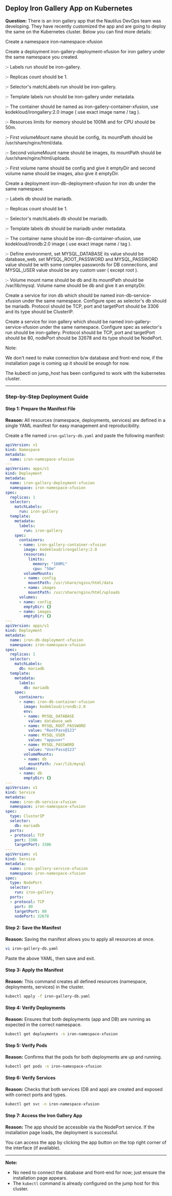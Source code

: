## Deploy Iron Gallery App on Kubernetes

**Question:**
There is an iron gallery app that the Nautilus DevOps team was developing. They have recently customized the app and are going to deploy the same on the Kubernetes cluster. Below you can find more details:


Create a namespace iron-namespace-xfusion

Create a deployment iron-gallery-deployment-xfusion for iron gallery under the same namespace you created.

:- Labels run should be iron-gallery.

:- Replicas count should be 1.

:- Selector's matchLabels run should be iron-gallery.

:- Template labels run should be iron-gallery under metadata.

:- The container should be named as iron-gallery-container-xfusion, use kodekloud/irongallery:2.0 image ( use exact image name / tag ).

:- Resources limits for memory should be 100Mi and for CPU should be 50m.

:- First volumeMount name should be config, its mountPath should be /usr/share/nginx/html/data.

:- Second volumeMount name should be images, its mountPath should be /usr/share/nginx/html/uploads.

:- First volume name should be config and give it emptyDir and second volume name should be images, also give it emptyDir.

Create a deployment iron-db-deployment-xfusion for iron db under the same namespace.

:- Labels db should be mariadb.

:- Replicas count should be 1.

:- Selector's matchLabels db should be mariadb.

:- Template labels db should be mariadb under metadata.

:- The container name should be iron-db-container-xfusion, use kodekloud/irondb:2.0 image ( use exact image name / tag ).

:- Define environment, set MYSQL_DATABASE its value should be database_web, set MYSQL_ROOT_PASSWORD and MYSQL_PASSWORD value should be with some complex passwords for DB connections, and MYSQL_USER value should be any custom user ( except root ).

:- Volume mount name should be db and its mountPath should be /var/lib/mysql. Volume name should be db and give it an emptyDir.

Create a service for iron db which should be named iron-db-service-xfusion under the same namespace. Configure spec as selector's db should be mariadb. Protocol should be TCP, port and targetPort should be 3306 and its type should be ClusterIP.

Create a service for iron gallery which should be named iron-gallery-service-xfusion under the same namespace. Configure spec as selector's run should be iron-gallery. Protocol should be TCP, port and targetPort should be 80, nodePort should be 32678 and its type should be NodePort.


Note:


We don't need to make connection b/w database and front-end now, if the installation page is coming up it should be enough for now.

The kubectl on jump_host has been configured to work with the kubernetes cluster.

---
### Step-by-Step Deployment Guide

#### Step 1: Prepare the Manifest File
**Reason:** All resources (namespace, deployments, services) are defined in a single YAML manifest for easy management and reproducibility.

Create a file named `iron-gallery-db.yaml` and paste the following manifest:

```yaml
apiVersion: v1
kind: Namespace
metadata:
  name: iron-namespace-xfusion
---
apiVersion: apps/v1
kind: Deployment
metadata:
  name: iron-gallery-deployment-xfusion
  namespace: iron-namespace-xfusion
spec:
  replicas: 1
  selector:
    matchLabels:
      run: iron-gallery
  template:
    metadata:
      labels:
        run: iron-gallery
    spec:
      containers:
      - name: iron-gallery-container-xfusion
        image: kodekloud/irongallery:2.0
        resources:
          limits:
            memory: "100Mi"
            cpu: "50m"
        volumeMounts:
        - name: config
          mountPath: /usr/share/nginx/html/data
        - name: images
          mountPath: /usr/share/nginx/html/uploads
      volumes:
      - name: config
        emptyDir: {}
      - name: images
        emptyDir: {}
---
apiVersion: apps/v1
kind: Deployment
metadata:
  name: iron-db-deployment-xfusion
  namespace: iron-namespace-xfusion
spec:
  replicas: 1
  selector:
    matchLabels:
      db: mariadb
  template:
    metadata:
      labels:
        db: mariadb
    spec:
      containers:
      - name: iron-db-container-xfusion
        image: kodekloud/irondb:2.0
        env:
        - name: MYSQL_DATABASE
          value: database_web
        - name: MYSQL_ROOT_PASSWORD
          value: "RootPass@123"
        - name: MYSQL_USER
          value: "appuser"
        - name: MYSQL_PASSWORD
          value: "UserPass@123"
        volumeMounts:
        - name: db
          mountPath: /var/lib/mysql
      volumes:
      - name: db
        emptyDir: {}
---
apiVersion: v1
kind: Service
metadata:
  name: iron-db-service-xfusion
  namespace: iron-namespace-xfusion
spec:
  type: ClusterIP
  selector:
    db: mariadb
  ports:
  - protocol: TCP
    port: 3306
    targetPort: 3306
---
apiVersion: v1
kind: Service
metadata:
  name: iron-gallery-service-xfusion
  namespace: iron-namespace-xfusion
spec:
  type: NodePort
  selector:
    run: iron-gallery
  ports:
  - protocol: TCP
    port: 80
    targetPort: 80
    nodePort: 32678
```

#### Step 2: Save the Manifest
**Reason:** Saving the manifest allows you to apply all resources at once.

```bash
vi iron-gallery-db.yaml
```
Paste the above YAML, then save and exit.

#### Step 3: Apply the Manifest
**Reason:** This command creates all defined resources (namespace, deployments, services) in the cluster.

```bash
kubectl apply -f iron-gallery-db.yaml
```

#### Step 4: Verify Deployments
**Reason:** Ensures that both deployments (app and DB) are running as expected in the correct namespace.

```bash
kubectl get deployments -n iron-namespace-xfusion
```

#### Step 5: Verify Pods
**Reason:** Confirms that the pods for both deployments are up and running.

```bash
kubectl get pods -n iron-namespace-xfusion
```

#### Step 6: Verify Services
**Reason:** Checks that both services (DB and app) are created and exposed with correct ports and types.

```bash
kubectl get svc -n iron-namespace-xfusion
```

#### Step 7: Access the Iron Gallery App
**Reason:** The app should be accessible via the NodePort service. If the installation page loads, the deployment is successful.

You can access the app by clicking the app button on the top right corner of the interface (if available).

---

**Note:**
- No need to connect the database and front-end for now; just ensure the installation page appears.
- The `kubectl` command is already configured on the jump host for this cluster.
